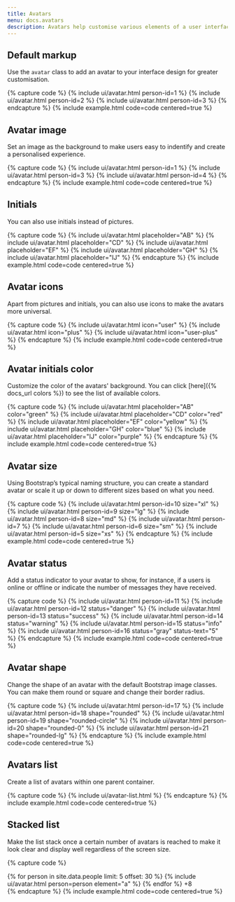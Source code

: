 ```yaml
---
title: Avatars
menu: docs.avatars
description: Avatars help customise various elements of a user interface and make the product experience more personalised. They are often used in communication apps, collaboration tools and social media.
---
```



## Default markup

Use the `avatar` class to add an avatar to your interface design for greater customisation.

{% capture code %}
{% include ui/avatar.html person-id=1 %}
{% include ui/avatar.html person-id=2 %}
{% include ui/avatar.html person-id=3 %}
{% endcapture %}
{% include example.html code=code centered=true %}


## Avatar image

Set an image as the background to make users easy to indentify and create a personalised experience.

{% capture code %}
{% include ui/avatar.html person-id=1 %}
{% include ui/avatar.html person-id=3 %}
{% include ui/avatar.html person-id=4 %}
{% endcapture %}
{% include example.html code=code centered=true %}


## Initials

You can also use initials instead of pictures.

{% capture code %}
{% include ui/avatar.html placeholder="AB" %}
{% include ui/avatar.html placeholder="CD" %}
{% include ui/avatar.html placeholder="EF" %}
{% include ui/avatar.html placeholder="GH" %}
{% include ui/avatar.html placeholder="IJ" %}
{% endcapture %}
{% include example.html code=code centered=true %}


## Avatar icons

Apart from pictures and initials, you can also use icons to make the avatars more universal.

{% capture code %}
{% include ui/avatar.html icon="user" %}
{% include ui/avatar.html icon="plus" %}
{% include ui/avatar.html icon="user-plus" %}
{% endcapture %}
{% include example.html code=code centered=true %}


## Avatar initials color

Customize the color of the avatars' background. You can click [here]({% docs_url colors %}) to see the list of available colors.

{% capture code %}
{% include ui/avatar.html placeholder="AB" color="green" %}
{% include ui/avatar.html placeholder="CD" color="red" %}
{% include ui/avatar.html placeholder="EF" color="yellow" %}
{% include ui/avatar.html placeholder="GH" color="blue" %}
{% include ui/avatar.html placeholder="IJ" color="purple" %}
{% endcapture %}
{% include example.html code=code centered=true %}


## Avatar size

Using Bootstrap’s typical naming structure, you can create a standard avatar or scale it up or down to different sizes based on what you need.

{% capture code %}
{% include ui/avatar.html person-id=10 size="xl" %}
{% include ui/avatar.html person-id=9 size="lg" %}
{% include ui/avatar.html person-id=8 size="md" %}
{% include ui/avatar.html person-id=7 %}
{% include ui/avatar.html person-id=6 size="sm" %}
{% include ui/avatar.html person-id=5 size="xs" %}
{% endcapture %}
{% include example.html code=code centered=true %}


## Avatar status

Add a status indicator to your avatar to show, for instance, if a users is online or offline or indicate the number of messages they have received.

{% capture code %}
{% include ui/avatar.html person-id=11 %}
{% include ui/avatar.html person-id=12 status="danger" %}
{% include ui/avatar.html person-id=13 status="success" %}
{% include ui/avatar.html person-id=14 status="warning" %}
{% include ui/avatar.html person-id=15 status="info" %}
{% include ui/avatar.html person-id=16 status="gray" status-text="5" %}
{% endcapture %}
{% include example.html code=code centered=true %}


## Avatar shape

Change the shape of an avatar with the default Bootstrap image classes. You can make them round or square and change their border radius.

{% capture code %}
{% include ui/avatar.html person-id=17 %}
{% include ui/avatar.html person-id=18 shape="rounded" %}
{% include ui/avatar.html person-id=19 shape="rounded-circle" %}
{% include ui/avatar.html person-id=20 shape="rounded-0" %}
{% include ui/avatar.html person-id=21 shape="rounded-lg" %}
{% endcapture %}
{% include example.html code=code centered=true %}


## Avatars list

Create a list of avatars within one parent container.

{% capture code %}
{% include ui/avatar-list.html %}
{% endcapture %}
{% include example.html code=code centered=true %}


## Stacked list

Make the list stack once a certain number of avatars is reached to make it look clear and display well regardless of the screen size.

{% capture code %}
<div class="avatar-list avatar-list-stacked">
  {% for person in site.data.people limit: 5 offset: 30 %}
  {% include ui/avatar.html person=person element="a" %}
  {% endfor %}
  <span class="avatar">+8</span>
</div>
{% endcapture %}
{% include example.html code=code centered=true %}
